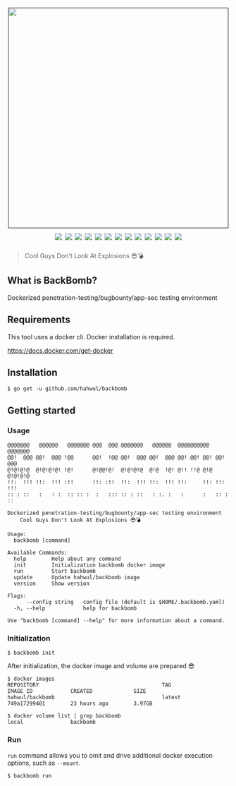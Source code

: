 <h1 align="center">
  <br>
  <a href=""><img src="https://user-images.githubusercontent.com/13212227/100126258-1329bb80-2ec1-11eb-915b-7a536a2524e0.png" alt="" width="500px;"></a>
  <br>
  <img src="https://img.shields.io/github/v/release/hahwul/backbomb?style=flat-square"> 
  <a href="https://snapcraft.io/backbomb"><img src="https://snapcraft.io/backbomb/badge.svg" /></a>
  <img src="https://img.shields.io/github/languages/top/hahwul/backbomb?style=flat-square"> 
  <img src="https://api.codacy.com/project/badge/Grade/ea74e272d1d6486da19d469881e5c176"> 
  <a href="https://goreportcard.com/report/github.com/hahwul/backbomb"><img src="https://goreportcard.com/badge/github.com/hahwul/backbomb"></a> 
  <img src="https://github.com/hahwul/backbomb/workflows/CodeQL/badge.svg">
  <img src="https://github.com/hahwul/backbomb/workflows/Docker%20Build/badge.svg">
  <img src="https://github.com/hahwul/backbomb/workflows/Go%20Build/badge.svg">
  <a href="https://twitter.com/intent/follow?screen_name=hahwul"><img src="https://img.shields.io/twitter/follow/hahwul?style=flat&logo=twitter"></a>
  <a href="https://github.com/hahwul"><img src="https://img.shields.io/github/followers/hahwul?style=flat&logo=github"></a>
  <a href="https://github.com/hahwul"><img src="https://img.shields.io/github/stars/hahwul?style=flat&logo=github"></a>
  <a href="https://paypal.me/hahwul"><img src="https://img.shields.io/badge/support-$-ff69b4.svg?style=flat&logo=paypal"></a>
  <a href="https://www.buymeacoffee.com/hahwul"><img src="https://img.shields.io/badge/support-@-ff69b4.svg?style=flat&color=orange&logo=buy%20me%20a%20coffee"></a>
</h1>

> Cool Guys Don't Look At Explosions 😎💣

## What is BackBomb?
Dockerized penetration-testing/bugbounty/app-sec testing environment

## Requirements
This tool uses a docker cli. Docker installation is required. 

https://docs.docker.com/get-docker

## Installation
```
$ go get -u github.com/hahwul/backbomb
```

## Getting started
### Usage 
```
@@@@@@@   @@@@@@   @@@@@@@ @@@  @@@ @@@@@@@   @@@@@@  @@@@@@@@@@  @@@@@@@
@@!  @@@ @@!  @@@ !@@      @@!  !@@ @@!  @@@ @@!  @@@ @@! @@! @@! @@!  @@@
@!@!@!@  @!@!@!@! !@!      @!@@!@!  @!@!@!@  @!@  !@! @!! !!@ @!@ @!@!@!@
!!:  !!! !!:  !!! :!!      !!: :!!  !!:  !!! !!:  !!! !!:     !!: !!:  !!!
:: : ::   :   : :  :: :: :  :   ::: :: : ::   : :. :   :      :   :: : ::

Dockerized penetration-testing/bugbounty/app-sec testing environment
	Cool Guys Don't Look At Explosions 😎💣

Usage:
  backbomb [command]

Available Commands:
  help        Help about any command
  init        Initialization backbomb docker image
  run         Start backbomb
  update      Update hahwul/backbomb image
  version     Show version

Flags:
      --config string   config file (default is $HOME/.backbomb.yaml)
  -h, --help            help for backbomb

Use "backbomb [command] --help" for more information about a command.
```

### Initialization
```
$ backbomb init
```

After initialization, the docker image and volume are prepared 😎
```
$ docker images
REPOSITORY                                       TAG                 IMAGE ID            CREATED             SIZE
hahwul/backbomb                                  latest              749a17299401        23 hours ago        3.97GB
```
```
$ docker volume list | grep backbomb
local               backbomb
```

### Run
`run` command allows you to omit and drive additional docker execution options, such as `--mount`.
```
$ backbomb run
```
